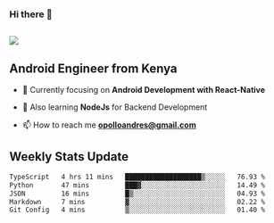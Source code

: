 ### Hi there 👋
<h2 align="left"><img src="https://readme-typing-svg.herokuapp.com?color=000000&lines=I'm+Andrew+Opollo😊;Welcome+to+my+Github😜"> </h2>

## Android Engineer from Kenya


- 🌱 Currently focusing on **Android Development with React-Native**

- 🔭 Also learning **NodeJs** for Backend Development

- 📫 How to reach me **opolloandres@gmail.com**


## Weekly Stats Update
<!--START_SECTION:waka-->

```txt
TypeScript   4 hrs 11 mins   ███████████████████▒░░░░░   76.93 %
Python       47 mins         ███▓░░░░░░░░░░░░░░░░░░░░░   14.49 %
JSON         16 mins         █▒░░░░░░░░░░░░░░░░░░░░░░░   04.93 %
Markdown     7 mins          ▓░░░░░░░░░░░░░░░░░░░░░░░░   02.22 %
Git Config   4 mins          ▒░░░░░░░░░░░░░░░░░░░░░░░░   01.40 %
```

<!--END_SECTION:waka-->




